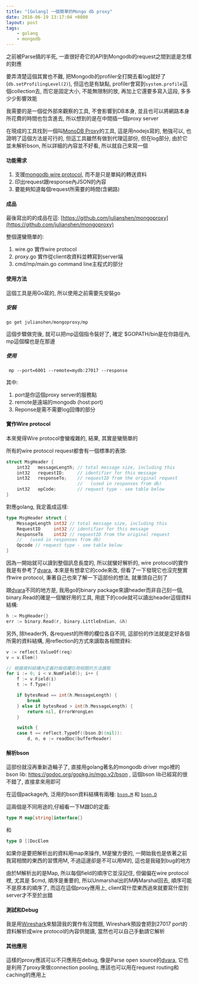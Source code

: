 ```yaml
---
title: "[Golang] 一個簡單的Mongo db proxy"
date: 2016-06-19 13:17:04 +0800
layout: post
tags:
    - golang
    - mongodb
---
```

之前被Parse搞的半死, 一直很好奇它的API到Mongodb的request之間到底是怎樣的對應

要弄清楚這個其實也不難, 把Mongodb的profiler全打開去看log就好了(```db.setProfilingLevel(2)```), 但這也是有缺點, profiler會寫到```system.profile```這個collection去, 而它是固定大小, 不能無限制的放, 再加上它還要多寫入這段, 多多少少影響效能

我需要的是一個從外部來觀察的工具, 不會影響到DB本身, 並且也可以將網路本身所花費的時間也包含進去, 所以想到的是在中間插一個proxy server

在現成的工具找到一個叫[MonoDB Proxy](https://github.com/christkv/mongodb-proxy)的工具, 這是用nodejs寫的, 勉強可以, 也證明了這個方法是可行的, 但這工具雖然有做到代理這部份, 但在log部分, 由於它並未解析bson, 所以詳細的內容並不好看, 所以就自己來寫一個

#### 功能需求
1. 支援[mongodb wire protocol](https://docs.mongodb.com/manual/reference/mongodb-wire-protocol/), 而不是只是單純的轉送資料
1. 印出request跟response內JSON的內容
1. 要能夠知道每個request所需要的時間(含網路)

#### 成品
最後寫出的的成品在這: [https://github.com/julianshen/mongoproxy](https://github.com/julianshen/mongoproxy)

整個還蠻簡單的:

1. wire.go 實作wire protocol
1. proxy.go 實作從client收資料並轉寫到server端
1. cmd/mp/main.go command line主程式的部分

#### 使用方法
這個工具是用Go寫的, 所以使用之前需要先安裝go
##### 安裝
```go get julianshen/mongoproxy/mp```

這個步驟做完後, 就可以把mp這個指令裝好了, 確定 $GOPATH/bin是在你路徑內, mp這個檔也是在那邊

##### 使用
``` mp --port=6001 --remote=mydb:27017 --response```

其中:

1. port是你這個proxy server的服務點
1. remote是遠端的mongodb (host:port)
1. Reponse是需不需要log回傳的部分

#### 實作Wire protocol

本來覺得Wire protocol會蠻複雜的, 結果, 其實是蠻簡單的

所有的wire protocol request都會有一個標準的表頭:

```c
struct MsgHeader {
    int32   messageLength; // total message size, including this
    int32   requestID;     // identifier for this message
    int32   responseTo;    // requestID from the original request
                           //   (used in responses from db)
    int32   opCode;        // request type - see table below
}
```

對應golang, 我定義成這樣:
```go
type MsgHeader struct {
	MessageLength int32 // total message size, including this
	RequestID     int32 // identifier for this message
	ResponseTo    int32 // requestID from the original request
	//   (used in responses from db)
	Opcode // request type - see table below
}
```

因為一開始就可以讀到整個訊息長度的, 所以就蠻好解析的, wire protocol的實作我是有參考了[dvara](https://github.com/facebookgo/dvara), 本來是有想拿它的code來改, 但看了一下發現它也沒完整實作wire protocol, 秉著自己也來了解一下這部份的想法, 就重頭自己刻了

跟[dvara](https://github.com/facebookgo/dvara)不同的地方是, 我用go的binary package來讀header而非自己刻一個, binary.Read的確是一個蠻好用的工具, 用底下的code就可以讀出header這個資料結構:

```go
h := MsgHeader{}
err := binary.Read(r, binary.LittleEndian, &h)
```

另外, 除header外, 各request的所帶的欄位各自不同, 這部份的作法就是定好各個所需的資料結構, 用reflection的方式來讀取各相關資料:

```go
v := reflect.ValueOf(req)
v = v.Elem()

// 根據資料結構內定義的每個欄位用相關的方法讀取
for i := 0; i < v.NumField(); i++ {
    f := v.Field(i)
    t := f.Type()

    if bytesRead == int(h.MessageLength) {
        break
    } else if bytesRead > int(h.MessageLength) {
        return nil, ErrorWrongLen
    }

    switch {
    case t == reflect.TypeOf((bson.D)(nil)):
        d, n, e := readDoc(bufferReader)
```

#### 解析bson

這部份就沒再重新造輪子了, 直接用golang著名的mongodb driver mgo裡的bson lib: https://godoc.org/gopkg.in/mgo.v2/bson , 這個bson lib已經寫的很不錯了, 直接拿來用即可

在這個package內, 泛用的bson資料結構有兩種: [```bson.M```](https://godoc.org/gopkg.in/mgo.v2/bson#M) 和 [```bson.D```](https://godoc.org/gopkg.in/mgo.v2/bson#D)

這兩個是不同用途的,仔細看一下M跟D的定義:

```go
type M map[string]interface{}
```
和
```go
type D []DocElem
```

如果你是要把解析出的資料用map來操作, M是蠻方便的, 一開始我也是依著之前我寫相關的東西的習慣用M, 不過這邊卻是不可以用M的, 這也是我碰到bug的地方

由於M解析出的是Map, 所以每個field的順序它並沒記住, 但偏偏在wire protocol裡, 尤其是 $cmd, 順序是重要的, 所以Unmarshal出的M再Marshal回去, 順序可能不是原本的順序了, 而這在這個proxy應用上, client寫什麼東西過來就要寫什麼到server才不至於出錯

#### 測試和Debug

我是用[Wireshark](https://www.wireshark.org)來驗證我的實作有沒問題, Wireshark預設會把到27017 port的資料解析成wire protocol的內容供閱讀, 當然也可以自己手動請它解析

#### 其他應用
這樣的proxy應該可以不只應用在debug, 像是Parse open source的[dvara](https://github.com/facebookgo/dvara), 它也是利用了proxy來做connection pooling, 應該也可以用在request routing和caching的應用上
